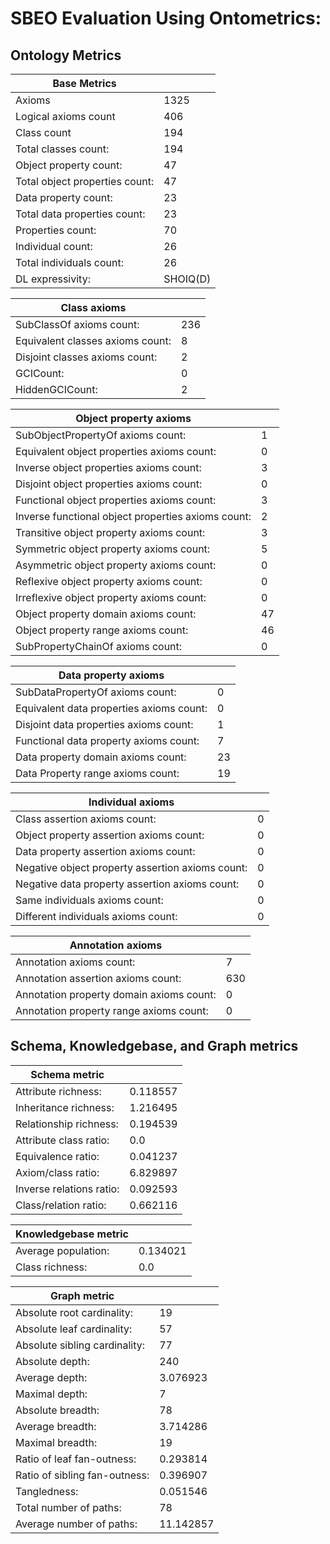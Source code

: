 # SBEO Evaluation Using Ontometrics:


## Ontology Metrics

| Base Metrics                                       |           |
|----------------------------------------------------|-----------|
| Axioms                                             | 1325      |
| Logical axioms count                               | 406       |
| Class count                                        | 194       |
| Total classes count:                               | 194       |
| Object property count:                             | 47        |
| Total object properties count:                     | 47        |
| Data property count:                               | 23        |
| Total data properties count:                       | 23        |
| Properties count:                                  | 70        |
| Individual count:                                  | 26        |
| Total individuals count:                           | 26        |
| DL expressivity:                                   | SHOIQ(D)  |


| Class axioms                                       |           |
|----------------------------------------------------|-----------|
| SubClassOf axioms count:                           | 236       |
| Equivalent classes axioms count:                   | 8         |
| Disjoint classes axioms count:                     | 2         |
| GCICount:                                          | 0         |
| HiddenGCICount:                                    | 2         |


| Object property axioms                                       |           |
|----------------------------------------------------|-----------|
| SubObjectPropertyOf axioms count:                  | 1         |
| Equivalent object properties axioms count:         | 0         |
| Inverse object properties axioms count:            | 3         |
| Disjoint object properties axioms count:           | 0         |
| Functional object properties axioms count:         | 3         |
| Inverse functional object properties axioms count: | 2         |
| Transitive object property axioms count:           | 3         |
| Symmetric object property axioms count:            | 5         |
| Asymmetric object property axioms count:           | 0         |
| Reflexive object property axioms count:            | 0         |
| Irreflexive object property axioms count:          | 0         |
| Object property domain axioms count:               | 47        |
| Object property range axioms count:                | 46        |
| SubPropertyChainOf axioms count:                   | 0         |

| Data property axioms                                       |           |
|----------------------------------------------------|-----------|
| SubDataPropertyOf axioms count:                    | 0         |
| Equivalent data properties axioms count:           | 0         |
| Disjoint data properties axioms count:             | 1         |
| Functional data property axioms count:             | 7         |
| Data property domain axioms count:                 | 23        |
| Data Property range axioms count:                  | 19        |


| Individual axioms                                       |           |
|----------------------------------------------------|-----------|
| Class assertion axioms count:                      | 0         |
| Object property assertion axioms count:            | 0         |
| Data property assertion axioms count:              | 0         |
| Negative object property assertion axioms count:   | 0         |
| Negative data property assertion axioms count:     | 0         |
| Same individuals axioms count:                     | 0         |
| Different individuals axioms count:                | 0         |

| Annotation axioms                                       |           |
|----------------------------------------------------|-----------|
| Annotation axioms count:                           | 7         |
| Annotation assertion axioms count:                 | 630       |
| Annotation property domain axioms count:           | 0         |
| Annotation property range axioms count:            | 0         |


## Schema, Knowledgebase, and Graph metrics

| Schema metric                                       |           |
|----------------------------------------------------|-----------|
| Attribute richness:                                | 0.118557  |
| Inheritance richness:                              | 1.216495  |
| Relationship richness:                             | 0.194539  |
| Attribute class ratio:                             | 0.0       |
| Equivalence ratio:                                 | 0.041237  |
| Axiom/class ratio:                                 | 6.829897  |
| Inverse relations ratio:                           | 0.092593  |
| Class/relation ratio:                              | 0.662116  |

| Knowledgebase metric                                       |           |
|----------------------------------------------------|-----------|
| Average population:                                | 0.134021  |
| Class richness:                                    | 0.0       |


| Graph metric                                       |           |
|----------------------------------------------------|-----------|
| Absolute root cardinality:                         | 19        |
| Absolute leaf cardinality:                         | 57        |
| Absolute sibling cardinality:                      | 77        |
| Absolute depth:                                    | 240       |
| Average depth:                                     | 3.076923  |
| Maximal depth:                                     | 7         |
| Absolute breadth:                                  | 78        |
| Average breadth:                                   | 3.714286  |
| Maximal breadth:                                   | 19        |
| Ratio of leaf fan-outness:                         | 0.293814  |
| Ratio of sibling fan-outness:                      | 0.396907  |
| Tangledness:                                       | 0.051546  |
| Total number of paths:                             | 78        |
| Average number of paths:                           | 11.142857 |
